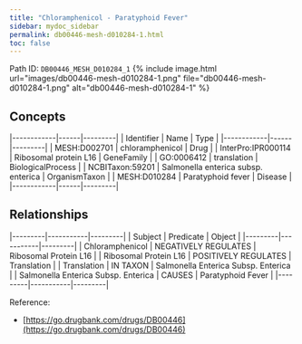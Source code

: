 ```yaml
---
title: "Chloramphenicol - Paratyphoid Fever"
sidebar: mydoc_sidebar
permalink: db00446-mesh-d010284-1.html
toc: false 
---
```



Path ID: `DB00446_MESH_D010284_1`
{% include image.html url="images/db00446-mesh-d010284-1.png" file="db00446-mesh-d010284-1.png" alt="db00446-mesh-d010284-1" %}

## Concepts

|------------|------|---------|
| Identifier | Name | Type    |
|------------|------|---------|
| MESH:D002701 | chloramphenicol | Drug |
| InterPro:IPR000114 | Ribosomal protein L16 | GeneFamily |
| GO:0006412 | translation | BiologicalProcess |
| NCBITaxon:59201 | Salmonella enterica subsp. enterica | OrganismTaxon |
| MESH:D010284 | Paratyphoid fever | Disease |
|------------|------|---------|

## Relationships

|---------|-----------|---------|
| Subject | Predicate | Object  |
|---------|-----------|---------|
| Chloramphenicol | NEGATIVELY REGULATES | Ribosomal Protein L16 |
| Ribosomal Protein L16 | POSITIVELY REGULATES | Translation |
| Translation | IN TAXON | Salmonella Enterica Subsp. Enterica |
| Salmonella Enterica Subsp. Enterica | CAUSES | Paratyphoid Fever |
|---------|-----------|---------|

Reference: 
  - [https://go.drugbank.com/drugs/DB00446](https://go.drugbank.com/drugs/DB00446)
